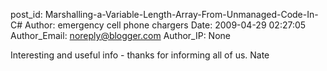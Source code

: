 post_id: Marshalling-a-Variable-Length-Array-From-Unmanaged-Code-In-C#
Author: emergency cell phone chargers
Date: 2009-04-29 02:27:05
Author_Email: noreply@blogger.com
Author_IP: None

Interesting and useful info - thanks for informing all of us. Nate

